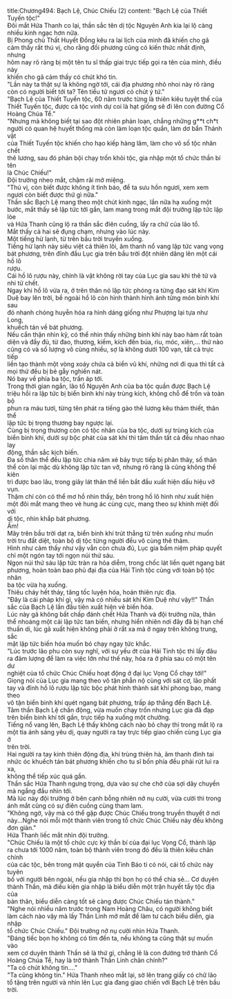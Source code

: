 title:Chương494: Bạch Lệ, Chúc Chiếu (2)
content:
"Bạch Lệ của Thiết Tuyến tộc!"<br>Đôi mắt Hứa Thanh co lại, thần sắc tên dị tộc Nguyên Anh kia lại lộ càng<br>nhiều kinh ngạc hơn nữa.<br>Bị Phong chủ Thất Huyết Đồng kêu ra lai lịch của mình đã khiến cho gã<br>cảm thấy rất thú vị, cho rằng đối phương cũng có kiến thức nhất định, nhưng<br>hôm nay rõ ràng bị một tên tu sĩ thấp giai trực tiếp gọi ra tên của mình, điều này<br>khiến cho gã cảm thấy có chút khó tin.<br>"Lần này ta thật sự là không ngờ tới, cái địa phương nhỏ nhoi này rõ ràng<br>còn có người biết tới ta? Tên tiểu tử ngươi có chút ý tứ."<br>"Bạch Lệ của Thiết Tuyến tộc, 60 năm trước từng là thiên kiêu tuyệt thế của<br>Thiết Tuyến tộc, được cả tộc vinh dự coi là hạt giống sẽ đi lên con đường Cổ<br>Hoàng Chúa Tể."<br>"Nhưng mà không biết tại sao đột nhiên phản loạn, chẳng những g**t ch*t<br>người có quan hệ huyết thống mà còn làm loạn tộc quần, làm dơ bẩn Thánh vật<br>của Thiết Tuyến tộc khiến cho hạo kiếp hàng lâm, làm cho vô số tộc nhân chết<br>thê lương, sau đó phản bội chạy trốn khỏi tộc, gia nhập một tổ chức thần bí tên<br>là Chúc Chiếu!"<br>Đội trưởng nheo mắt, chậm rãi mở miệng.<br>"Thú vị, còn biết được không ít tình báo, để ta sưu hồn ngươi, xem xem<br>ngươi còn biết được thứ gì nữa."<br>Thần sắc Bạch Lệ mang theo một chút kinh ngạc, lần nữa hạ xuống một<br>bước, mắt thấy sẽ lập tức tới gần, lam mang trong mắt đội trưởng lập tức lập lòe<br>và Hứa Thanh cũng lộ ra thần sắc điên cuồng, lấy ra chữ của lão tổ.<br>Mắt thấy cả hai sẽ đụng chạm, nhưng vào lúc này.<br>Một tiếng hừ lạnh, từ trên bầu trời truyền xuống.<br>Tiếng hừ lạnh này siêu việt cả thiên lôi, âm thanh nổ vang lập tức vang vọng<br>bát phương, trên đỉnh đầu Lục gia trên bầu trời đột nhiên dâng lên một cái hồ lô<br>rượu.<br>Cái hồ lô rượu này, chính là vật không rời tay của Lục gia sau khi thê tử và<br>nhi tử chết.<br>Ngay khi hồ lô vừa ra, ở trên thân nó lập tức phóng ra từng đạo sát khí Kim<br>Duệ bay lên trời, bề ngoài hồ lô còn hình thành hình ảnh từng món binh khí sau<br>đó nhanh chóng huyễn hóa ra hình dáng giống như Phượng lại tựa như Long,<br>khuếch tán về bát phương.<br>Nếu cẩn thận nhìn kỹ, có thể nhìn thấy những binh khí này bao hàm rất toàn<br>diện và đầy đủ, từ đao, thương, kiếm, kích đến búa, rìu, móc, xiên,… thứ nào<br>cũng có và số lượng vô cùng nhiều, sợ là không dưới 100 vạn, tất cả trực tiếp<br>liền tạo thành một vòng xoáy chứa cả biển vũ khí, những nơi đi qua thì tất cả<br>mọi thứ đều bị bẻ gẫy nghiền nát.<br>Nó bay về phía ba tộc, trấn áp tới.<br>Trong thời gian ngắn, lão tổ Nguyên Anh của ba tộc quần được Bạch Lệ<br>triệu hồi ra lập tức bị biển binh khí này trùng kích, không chỗ để trốn và toàn bộ<br>phun ra máu tươi, từng tên phát ra tiếng gào thê lương kêu thảm thiết, thân thể<br>lập tức bị trọng thương bay ngược lại.<br>Cùng bị trọng thương còn có tộc nhân của ba tộc, dưới sự trùng kích của<br>biển binh khí, dưới sự bộc phát của sát khí thì tâm thần tất cả đều nhao nhao lay<br>động, thần sắc kịch biến.<br>Đa số thân thể đều lập tức chia năm xẻ bảy trực tiếp bị phân thây, số thân<br>thể còn lại mặc dù không lập tức tan vỡ, nhưng rõ ràng là cũng không thể kiên<br>trì được bao lâu, trong giây lát thân thể liền bắt đầu xuất hiện dấu hiệu vỡ vụn.<br>Thậm chí còn có thể mơ hồ nhìn thấy, bên trong hồ lô hình như xuất hiện<br>một đôi mắt mang theo vẻ hung ác cùng cực, mang theo sự khinh miệt đối với<br>dị tộc, nhìn khắp bát phương.<br>Ầm!<br>Mây trên bầu trời dạt ra, biển binh khí trút thẳng từ trên xuống như muốn<br>trời tru đất diệt, toàn bộ dị tộc từng người đều vô cùng thê thảm.<br>Hình như cảm thấy như vậy vẫn còn chưa đủ, Lục gia bấm niệm pháp quyết<br>chỉ một ngón tay tới ngọn núi thứ sáu.<br>Ngọn núi thứ sáu lập tức tràn ra hỏa diễm, trong chốc lát liền quét ngang bát<br>phương, hoàn toàn bao phủ đại địa của Hải Tinh tộc cùng với toàn bộ tộc nhân<br>ba tộc vừa hạ xuống.<br>Thiêu cháy hết thảy, tăng tốc luyện hóa, hoán thiên rực địa.<br>"Đây là cái pháp khí gì, vậy mà có nhiều sát khí Kim Duệ như vậy!!" Thần<br>sắc của Bạch Lệ lần đầu tiên xuất hiện vẻ biến hóa.<br>Lúc này gã không bất chấp đánh chết Hứa Thanh và đội trưởng nữa, thân<br>thể nhoáng một cái lập tức tan biến, nhưng hiển nhiên nơi đây đã bị hạn chế<br>thuấn di, lúc gã xuất hiện không phải ở rất xa mà ở ngay trên không trung, sắc<br>mặt lập tức biến hóa muốn bỏ chạy ngay tức khắc.<br>"Lúc trước lão phu còn suy nghĩ, với sự yếu ớt của Hải Tinh tộc thì lấy đâu<br>ra đảm lượng để làm ra việc lớn như thế này, hóa ra ở phía sau có một tên dư<br>nghiệt của tổ chức Chúc Chiếu hoạt động ở đại lục Vọng Cổ chạy tới!"<br>Giọng nói của Lục gia mang theo vô tận phẫn nộ cùng với sát cơ, lão phất<br>tay và đỉnh hồ lô rượu lập tức bộc phát hình thành sát khí phong bạo, mang theo<br>vô tận biển binh khí quét ngang bát phương, trấp áp thẳng đến Bạch Lệ.<br>Tâm thần Bạch Lệ chấn động, vừa muốn chạy trốn nhưng Lục gia đã đạp<br>trên biển binh khí tới gần, trực tiếp hạ xuống một chưởng.<br>Tiếng nổ vang lên, Bạch Lệ thấy không cách nào bỏ chạy thì trong mắt lộ ra<br>một tia ánh sáng yêu dị, quay người ra tay trực tiếp giao chiến cùng Lục gia ở<br>trên trời.<br>Hai người ra tay kinh thiên động địa, khí trùng thiên hà, âm thanh đinh tai<br>nhức óc khuếch tán bát phương khiến cho tu sĩ bốn phía đều phải rút lui ra xa,<br>không thể tiếp xúc quá gần.<br>Thần sắc Hứa Thanh ngưng trọng, dựa vào sự che chở của sợi dây chuyền<br>mà ngẩng đầu nhìn tới.<br>Mà lúc này đội trưởng ở bên cạnh bỗng nhiên nở nụ cười, vừa cười thì trong<br>ánh mắt cũng có sự điên cuồng cùng tham lam.<br>"Không ngờ, vậy mà có thể gặp được Chúc Chiếu trong truyền thuyết ở nơi<br>này...Nghe nói mỗi một thành viên trong tổ chức Chúc Chiếu này đều không<br>đơn giản."<br>Hứa Thanh liếc mắt nhìn đội trưởng.<br>"Chúc Chiếu là một tổ chức cực kỳ thần bí của đại lục Vọng Cổ, thành lập<br>ra chưa tới 1000 năm, toàn bộ thành viên trong đó đều là thiên kiêu chân chính<br>của các tộc, bên trong mật quyển của Tình Báo ti có nói, cái tổ chức này tuyên<br>bố với người bên ngoài, nếu gia nhập thì bọn họ có thể chia sẻ... Cơ duyên<br>thành Thần, mà điều kiện gia nhập là biểu diễn một trận huyết tẩy tộc địa của<br>bản thân, biểu diễn càng tốt sẽ càng được Chúc Chiếu tán thành."<br>"Nghe nói nhiều năm trước trong Nam Hoàng Châu, có người không biết<br>làm cách nào vậy mà lấy Thần Linh mở mắt để làm tư cách biểu diễn, gia nhập<br>tổ chức Chúc Chiếu." Đội trưởng nở nụ cười nhìn Hứa Thanh.<br>"Đáng tiếc bọn họ không có tìm đến ta, nếu không ta cũng thật sự muốn vào<br>xem cơ duyên thành Thần sẽ là thứ gì, chẳng lẽ là con đường trở thành Cổ<br>Hoàng Chúa Tể, hay là trở thành Thần Linh chân chính?"<br>"Ta có chút không tin...."<br>"Ta cũng không tin." Hứa Thanh nheo mắt lại, sờ lên trang giấy có chữ lão<br>tổ tặng trên người và nhìn lên Lục gia đang giao chiến với Bạch Lệ trên bầu<br>trời.